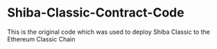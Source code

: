 # Shiba-Classic-Contract-Code
This is the original code which was used to deploy Shiba Classic to the Ethereum Classic Chain
